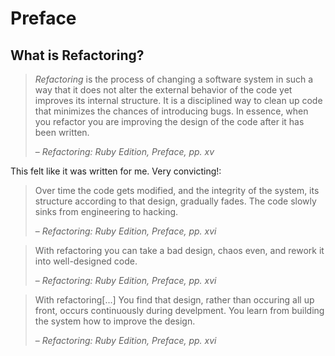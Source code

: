 # Preface

## What is Refactoring?

> _Refactoring_ is the process of changing a software system in such a way that it does not alter the external behavior of the code yet improves its internal structure.
> It is a disciplined way to clean up code that minimizes the chances of introducing bugs.
> In essence, when you refactor you are improving the design of the code after it has been written.
> 
> – _Refactoring: Ruby Edition, Preface, pp. xv_

This felt like it was written for me. Very convicting!:

> Over time the code gets modified, and the integrity of the system, its structure according to that design, gradually fades.
> The code slowly sinks from engineering to hacking.
>
> – _Refactoring: Ruby Edition, Preface, pp. xvi_

> With refactoring you can take a bad design, chaos even, and rework it into well-designed code.
>
> – _Refactoring: Ruby Edition, Preface, pp. xvi_

> With refactoring[...] You find that design, rather than occuring all up front, occurs continuously during develpment.
> You learn from building the system how to improve the design.
>
> – _Refactoring: Ruby Edition, Preface, pp. xvi_
